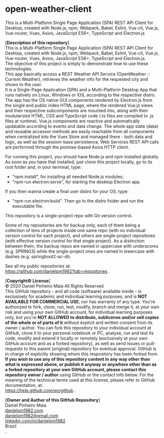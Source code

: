 # open-weather-client
This is a Multi-Platform Single Page Application (SPA) REST API Client for Desktop, created with Node.js, npm, Webpack, Babel, Eslint, Vue-cli, Vue.js, Vue-router, Vuex, Axios, JavaScript ES6+, TypeScript and Electron.js

[**Description of this repository**]<br>
This is a Multi-Platform Single Page Application (SPA) REST API Client for Desktop, created with Node.js, npm, Webpack, Babel, Eslint, Vue-cli, Vue.js, Vue-router, Vuex, Axios, JavaScript ES6+, TypeScript and Electron.js.<br>
The objective of this project is simply to demonstrate how to use these technologies.<br>
This app basically access a REST Weather API Service (OpenWeather :: Current Weather), retrieves the weather info for the requested city and shows to the user.<br>
It is a Single-Page Application (SPA) and a Multi-Platform Desktop App that runs natively on Linux, Windows or iOS, according to the respective distro.<br>
The app has the OS native GUI components rendered by Electron.js from the single and public index HTML page, where the rendered Vue.js views and their respective subcomponents are mounted into, along with their modularized HTML, CSS and TypeScript code (.ts files are compiled to .js files at runtime). Vue.js components are reactive and automatically updatable according to events and data change. The whole app state (data) and reusable accessor methods are easily reachable from all components when centralized into the Vuex Store and managed there - both data and logic, as well as the session-base persistence. Web Services REST API calls are performed through the promise-based Axios HTTP client.<br>

For running this project, you should have Node.js and npm installed globally. As soon as you have that installed, just clone this project locally, go to its root folder and, in your terminal, type:
- "npm install", for installing all needed Node.js modules;
- "npm run electron:serve", for starting the desktop Electron app.

If you then wanna create a final user distro for your OS, type:
- "npm run electron:build". Then go to the distro folder and run the executable file.

This repository is a single-project repo with Git version control.

Some of my repositories are for backup only, each of them being a collection of tens of projects inside one same repo (with no individual version control for each project), and others are single-project repositores (with effective version control for that single project). As a distinction between them, the backup repos are named in uppercase with underscores (e.g. SPRING3) while the single-project ones are named in lowercase with dashes (e.g. springboot2-ac-di).

See all my public repositories at:<br>
https://github.com/danielpm1982?tab=repositories .

[**Copyright© License**]<br>
© 2020 Daniel Pinheiro Maia All Rights Reserved<br>
This GitHub repository - and all code (software) available inside - is exclusively for academic and individual learning purposes, and is **NOT AVAILABLE FOR COMMERCIAL USE**, nor has warranty of any type. You're authorized to fork, clone, run, test, modify, branch and merge it, at your own risk and using your own GitHub account, for individual learning purposes only, but you're **NOT ALLOWED to distribute, sublicense and/or sell copies of the whole or of parts of it** without explicit and written consent from its owner / author. You can fork this repository to your individual account at GitHub, clone it to your personal notebook or PC, analyse, run and test its code, modify and extend it locally or remotely (exclusively at your own GitHub account and as a forked repository), as well as send issues or pull-requests to this parent (original) repository for eventual approval. GitHub is in charge of explicitly showing whom this respository has been forked from. **If you wish to use any of this repository content in any way other than what is expressed above, or publish it anyway or anywhere other than as a forked repository at your own GitHub account, please contact this repository owner / author** using GitHub or the contact info below. For the meaning of the technical terms used at this license, please refer to GitHub documentation, at: <br> https://help.github.com/en/github .

[**Owner and Author of this GitHub Repository**]<br>
Daniel Pinheiro Maia<br>
[danielpm1982.com](http://www.danielpm1982.com)<br>
danielpm1982@gmail.com<br>
[linkedin.com/in/danielpm1982](https://www.linkedin.com/in/danielpm1982)<br>
Brazil<br>
.

